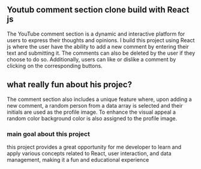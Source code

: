 ## Youtub comment section clone build with React js

The YouTube comment section is a dynamic and interactive platform for users to express their thoughts and opinions. I build this project using React js where the user have the ability to add a new comment by entering their text and submitting it. The comments can also be deleted by the user if they choose to do so. Additionally, users can like or dislike a comment by clicking on the corresponding buttons.

## what really fun about his projec?

The comment section also includes a unique feature where, upon adding a new comment, a random person from a data array is selected and their initials are used as the profile image. To enhance the visual appeal a random color background color is also assigned to the profile image.

### main goal about this project

this project provides a great opportunity for me developer to learn and apply various concepts related to React, user interaction, and data management, making it a fun and educational experience
